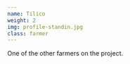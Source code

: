 ```yaml
---
name: Tilico
weight: 2
img: profile-standin.jpg
class: farmer
---
```

One of the other farmers on the project.
